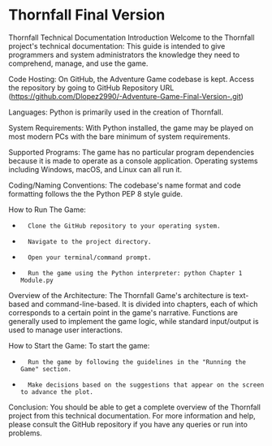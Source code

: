 # Thornfall Final Version
Thornfall Technical Documentation
Introduction
Welcome to the Thornfall project's technical documentation: This guide is intended to give programmers and system administrators the knowledge they need to comprehend, manage, and use the game.

Code Hosting:
On GitHub, the Adventure Game codebase is kept. Access the repository by going to GitHub Repository URL (https://github.com/Dlopez2990/-Adventure-Game-Final-Version-.git)

Languages:
Python is primarily used in the creation of Thornfall. 

System Requirements: 
With Python installed, the game may be played on most modern PCs with the bare minimum of system requirements.

Supported Programs:
The game has no particular program dependencies because it is made to operate as a console application. Operating systems including Windows, macOS, and Linux can all run it.

Coding/Naming Conventions:
The codebase's name format and code formatting follows the the Python PEP 8 style guide.

How to Run The Game:
* 		Clone the GitHub repository to your operating system.
* 		Navigate to the project directory.
* 		Open your terminal/command prompt.
* 		Run the game using the Python interpreter: python Chapter 1 Module.py

  
Overview of the Architecture:
The Thornfall Game's architecture is text-based and command-line-based. It is divided into chapters, each of which corresponds to a certain point in the game's narrative. Functions are generally used to implement the game logic, while standard input/output is used to manage user interactions.

How to Start the Game:
To start the game:
* 		Run the game by following the guidelines in the "Running the Game" section.
* 		Make decisions based on the suggestions that appear on the screen to advance the plot.

Conclusion:
You should be able to get a complete overview of the Thornfall project from this technical documentation. For more information and help, please consult the GitHub repository if you have any queries or run into problems.
